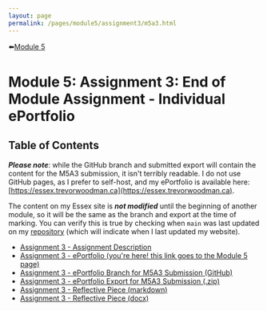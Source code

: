```yaml
---
layout: page
permalink: /pages/module5/assignment3/m5a3.html
---
```


⬅️[Module 5](/pages/module5.html)

# Module 5: Assignment 3: End of Module Assignment - Individual ePortfolio

## Table of Contents

__*Please note*__: while the GitHub branch and submitted export will contain the content for the M5A3 submission, it isn't terribly readable. I do not use GitHub pages, as I prefer to self-host, and my ePortfolio is available here: [https://essex.trevorwoodman.ca](https://essex.trevorwoodman.ca).

The content on my Essex site is __*not modified*__ until the beginning of another module, so it will be the same as the branch and export at the time of marking. You can verify this is true by checking when `main` was last updated on my [repository](https://github.com/turbits/essex_eportfolio) (which will indicate when I last updated my website).

- [Assignment 3 - Assignment Description](/pages/module5/assignment3/m5a3-description.html)
- [Assignment 3 - ePortfolio (you're here! this link goes to the Module 5 page)](/pages/module5.html)
- [Assignment 3 - ePortfolio Branch for M5A3 Submission (GitHub)](https://github.com/turbits/essex_eportfolio/tree/m5a3)
- [Assignment 3 - ePortfolio Export for M5A3 Submission (.zip)](/pages/module5/assignment3/m5a3-eportfolio-export.zip)
- [Assignment 3 - Reflective Piece (markdown)](/pages/module5/assignment3/tw-m5a3-reflective-piece.html)
- [Assignment 3 - Reflective Piece (docx)](/pages/module5/assignment3/TW-M5A3-ReflectivePiece.docx)
